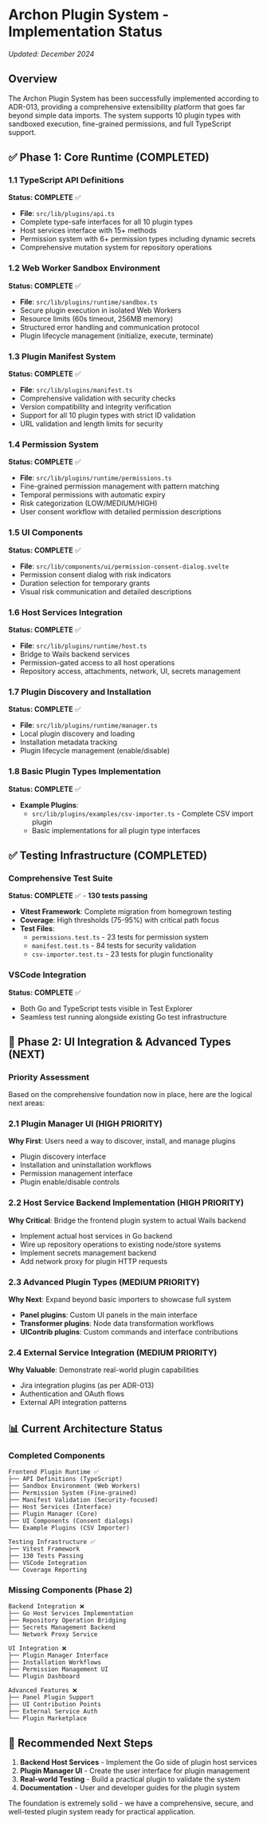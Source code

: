 # Archon Plugin System - Implementation Status

*Updated: December 2024*

## Overview

The Archon Plugin System has been successfully implemented according to ADR-013, providing a comprehensive extensibility platform that goes far beyond simple data imports. The system supports 10 plugin types with sandboxed execution, fine-grained permissions, and full TypeScript support.

## ✅ Phase 1: Core Runtime (COMPLETED)

### 1.1 TypeScript API Definitions
**Status: COMPLETE** ✅
- **File**: `src/lib/plugins/api.ts` 
- Complete type-safe interfaces for all 10 plugin types
- Host services interface with 15+ methods
- Permission system with 6+ permission types including dynamic secrets
- Comprehensive mutation system for repository operations

### 1.2 Web Worker Sandbox Environment  
**Status: COMPLETE** ✅
- **File**: `src/lib/plugins/runtime/sandbox.ts`
- Secure plugin execution in isolated Web Workers
- Resource limits (60s timeout, 256MB memory)
- Structured error handling and communication protocol
- Plugin lifecycle management (initialize, execute, terminate)

### 1.3 Plugin Manifest System
**Status: COMPLETE** ✅
- **File**: `src/lib/plugins/manifest.ts`
- Comprehensive validation with security checks
- Version compatibility and integrity verification
- Support for all 10 plugin types with strict ID validation
- URL validation and length limits for security

### 1.4 Permission System
**Status: COMPLETE** ✅
- **File**: `src/lib/plugins/runtime/permissions.ts`
- Fine-grained permission management with pattern matching
- Temporal permissions with automatic expiry
- Risk categorization (LOW/MEDIUM/HIGH)
- User consent workflow with detailed permission descriptions

### 1.5 UI Components
**Status: COMPLETE** ✅
- **File**: `src/lib/components/ui/permission-consent-dialog.svelte`
- Permission consent dialog with risk indicators
- Duration selection for temporary grants
- Visual risk communication and detailed descriptions

### 1.6 Host Services Integration
**Status: COMPLETE** ✅
- **File**: `src/lib/plugins/runtime/host.ts`
- Bridge to Wails backend services
- Permission-gated access to all host operations
- Repository access, attachments, network, UI, secrets management

### 1.7 Plugin Discovery and Installation
**Status: COMPLETE** ✅
- **File**: `src/lib/plugins/runtime/manager.ts`
- Local plugin discovery and loading
- Installation metadata tracking
- Plugin lifecycle management (enable/disable)

### 1.8 Basic Plugin Types Implementation
**Status: COMPLETE** ✅
- **Example Plugins**:
  - `src/lib/plugins/examples/csv-importer.ts` - Complete CSV import plugin
  - Basic implementations for all plugin type interfaces

## ✅ Testing Infrastructure (COMPLETED)

### Comprehensive Test Suite
**Status: COMPLETE** ✅ - **130 tests passing**
- **Vitest Framework**: Complete migration from homegrown testing
- **Coverage**: High thresholds (75-95%) with critical path focus
- **Test Files**:
  - `permissions.test.ts` - 23 tests for permission system
  - `manifest.test.ts` - 84 tests for security validation  
  - `csv-importer.test.ts` - 23 tests for plugin functionality

### VSCode Integration
**Status: COMPLETE** ✅
- Both Go and TypeScript tests visible in Test Explorer
- Seamless test running alongside existing Go test infrastructure

## 🎯 Phase 2: UI Integration & Advanced Types (NEXT)

### Priority Assessment

Based on the comprehensive foundation now in place, here are the logical next areas:

### 2.1 Plugin Manager UI (HIGH PRIORITY)
**Why First**: Users need a way to discover, install, and manage plugins
- Plugin discovery interface
- Installation and uninstallation workflows  
- Permission management interface
- Plugin enable/disable controls

### 2.2 Host Service Backend Implementation (HIGH PRIORITY)
**Why Critical**: Bridge the frontend plugin system to actual Wails backend
- Implement actual host services in Go backend
- Wire up repository operations to existing node/store systems
- Implement secrets management backend
- Add network proxy for plugin HTTP requests

### 2.3 Advanced Plugin Types (MEDIUM PRIORITY)
**Why Next**: Expand beyond basic importers to showcase full system
- **Panel plugins**: Custom UI panels in the main interface
- **Transformer plugins**: Node data transformation workflows
- **UIContrib plugins**: Custom commands and interface contributions

### 2.4 External Service Integration (MEDIUM PRIORITY)  
**Why Valuable**: Demonstrate real-world plugin capabilities
- Jira integration plugins (as per ADR-013)
- Authentication and OAuth flows
- External API integration patterns

## 📊 Current Architecture Status

### Completed Components
```
Frontend Plugin Runtime ✅
├── API Definitions (TypeScript)
├── Sandbox Environment (Web Workers) 
├── Permission System (Fine-grained)
├── Manifest Validation (Security-focused)
├── Host Services (Interface)
├── Plugin Manager (Core)
├── UI Components (Consent dialogs)
└── Example Plugins (CSV Importer)

Testing Infrastructure ✅  
├── Vitest Framework
├── 130 Tests Passing
├── VSCode Integration
└── Coverage Reporting
```

### Missing Components (Phase 2)
```
Backend Integration ❌
├── Go Host Services Implementation
├── Repository Operation Bridging  
├── Secrets Management Backend
└── Network Proxy Service

UI Integration ❌
├── Plugin Manager Interface
├── Installation Workflows
├── Permission Management UI
└── Plugin Dashboard

Advanced Features ❌
├── Panel Plugin Support
├── UI Contribution Points
├── External Service Auth
└── Plugin Marketplace
```

## 🚀 Recommended Next Steps

1. **Backend Host Services** - Implement the Go side of plugin host services
2. **Plugin Manager UI** - Create the user interface for plugin management  
3. **Real-world Testing** - Build a practical plugin to validate the system
4. **Documentation** - User and developer guides for the plugin system

The foundation is extremely solid - we have a comprehensive, secure, and well-tested plugin system ready for practical application.